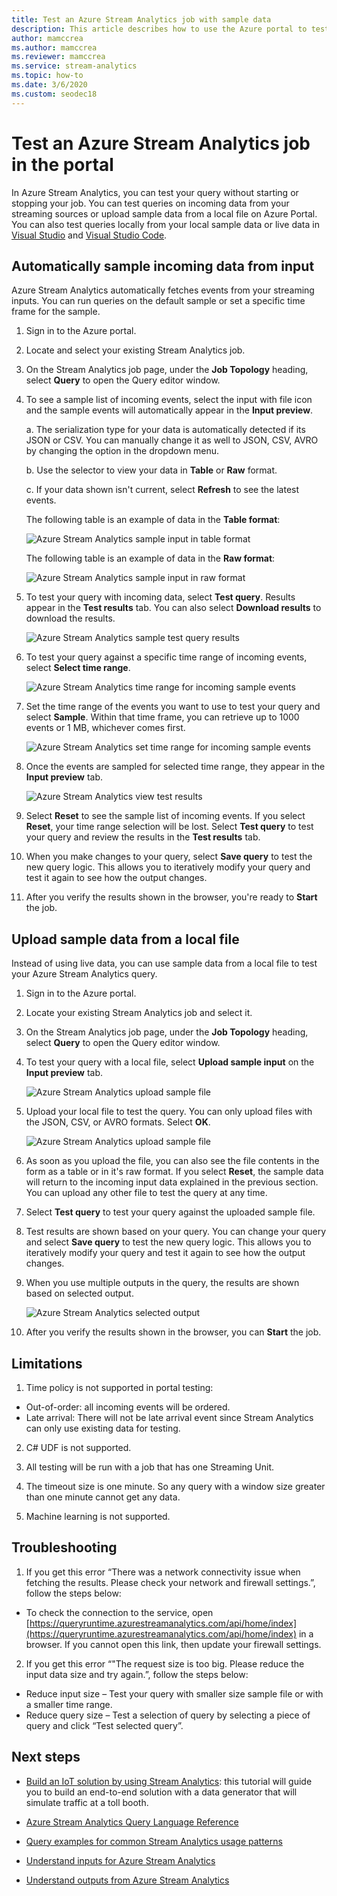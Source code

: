 ```yaml
---
title: Test an Azure Stream Analytics job with sample data
description: This article describes how to use the Azure portal to test an Azure Stream Analytics job, sample input, and upload sample data.
author: mamccrea
ms.author: mamccrea
ms.reviewer: mamccrea
ms.service: stream-analytics
ms.topic: how-to
ms.date: 3/6/2020
ms.custom: seodec18
---
```


# Test an Azure Stream Analytics job in the portal

In Azure Stream Analytics, you can test your query without starting or stopping your job. You can test queries on incoming data from your streaming sources or upload sample data from a local file on Azure Portal. You can also test queries locally from your local sample data or live data in [Visual Studio](stream-analytics-live-data-local-testing.md) and [Visual Studio Code](visual-studio-code-local-run-live-input.md).

## Automatically sample incoming data from input

Azure Stream Analytics automatically fetches events from your streaming inputs. You can run queries on the default sample or set a specific time frame for the sample.

1. Sign in to the Azure portal.

2. Locate and select your existing Stream Analytics job.

3. On the Stream Analytics job page, under the **Job Topology** heading, select **Query** to open the Query editor window. 

4. To see a sample list of incoming events, select the input with file icon and the sample events will automatically appear in the **Input preview**.

   a. The serialization type for your data is automatically detected if its JSON or CSV. You can manually change it as well to JSON, CSV, AVRO by changing the option in the dropdown menu.
    
   b. Use the selector to view your data in **Table** or **Raw** format.
    
   c. If your data shown isn't current, select **Refresh** to see the latest events.

   The following table is an example of data in the **Table format**:

   ![Azure Stream Analytics sample input in table format](./media/stream-analytics-test-query/asa-sample-table.png)

   The following table is an example of data in the **Raw format**:

   ![Azure Stream Analytics sample input in raw format](./media/stream-analytics-test-query/asa-sample-raw.png)

5. To test your query with incoming data, select **Test query**. Results appear in the **Test results** tab. You can also select **Download results** to download the results.

   ![Azure Stream Analytics sample test query results](./media/stream-analytics-test-query/asa-test-query.png)

6. To test your query against a specific time range of incoming events, select **Select time range**.
   
   ![Azure Stream Analytics time range for incoming sample events](./media/stream-analytics-test-query/asa-select-time-range.png)

7. Set the time range of the events you want to use to test your query and select **Sample**. Within that time frame, you can retrieve up to 1000 events or 1 MB, whichever comes first.

   ![Azure Stream Analytics set time range for incoming sample events](./media/stream-analytics-test-query/asa-set-time-range.png)

8. Once the events are sampled for selected time range, they appear in the **Input preview** tab.

   ![Azure Stream Analytics view test results](./media/stream-analytics-test-query/asa-view-test-results.png)

9. Select **Reset** to see the sample list of incoming events. If you select **Reset**, your time range selection will be lost. Select **Test query** to test your query and review the results in the **Test results** tab.

10.	When you make changes to your query, select **Save query** to test the new query logic. This allows you to iteratively modify your query and test it again to see how the output changes.

11.	After you verify the results shown in the browser, you're ready to **Start** the job.

## Upload sample data from a local file

Instead of using live data, you can use sample data from a local file to test your Azure Stream Analytics query.

1. Sign in to the Azure portal.
   
2. Locate your existing Stream Analytics job and select it.

3. On the Stream Analytics job page, under the **Job Topology** heading, select **Query** to open the Query editor window.

4. To test your query with a local file, select **Upload sample input** on the **Input preview** tab. 

   ![Azure Stream Analytics upload sample file](./media/stream-analytics-test-query/asa-upload-sample-file.png)

5. Upload your local file to test the query. You can only upload files with the JSON, CSV, or AVRO formats. Select **OK**.

   ![Azure Stream Analytics upload sample file](./media/stream-analytics-test-query/asa-upload-sample-json-file.png)

6. As soon as you upload the file, you can also see the file contents in the form as a table or in it's raw format. If you select **Reset**, the sample data will return to the incoming input data explained in the previous section. You can upload any other file to test the query at any time.

7. Select **Test query** to test your query against the uploaded sample file.

8. Test results are shown based on your query. You can change your query and select **Save query** to test the new query logic. This allows you to iteratively modify your query and test it again to see how the output changes.

9. When you use multiple outputs in the query, the results are shown based on selected output. 

   ![Azure Stream Analytics selected output](./media/stream-analytics-test-query/asa-sample-test-selected-output.png)

10. After you verify the results shown in the browser, you can **Start** the job.

## Limitations

1.	Time policy is not supported in portal testing:

   * Out-of-order: all incoming events will be ordered.
   * Late arrival: There will not be late arrival event since Stream Analytics can only use existing data for testing.
   
2.	C# UDF is not supported.

3.	All testing will be run with a job that has one Streaming Unit.

4.	The timeout size is one minute. So any query with a window size greater than one minute cannot get any data.

5.	Machine learning is not supported.


## Troubleshooting

1.	If you get this error “There was a network connectivity issue when fetching the results. Please check your network and firewall settings.”, follow the steps below:

  * To check the connection to the service, open [https://queryruntime.azurestreamanalytics.com/api/home/index](https://queryruntime.azurestreamanalytics.com/api/home/index) in a browser. If you cannot open this link, then update your firewall settings.
  
2. If you get this error “"The request size is too big. Please reduce the input data size and try again.”, follow the steps below:

  * Reduce input size – Test your query with smaller size sample file or with a smaller time range.
  * Reduce query size – Test a selection of query by selecting a piece of query and click “Test selected query”.


## Next steps
* [Build an IoT solution by using Stream Analytics](https://docs.microsoft.com/azure/stream-analytics/stream-analytics-build-an-iot-solution-using-stream-analytics): this tutorial will guide you to build an end-to-end solution with a data generator that will simulate traffic at a toll booth.

* [Azure Stream Analytics Query Language Reference](https://docs.microsoft.com/stream-analytics-query/stream-analytics-query-language-reference)

* [Query examples for common Stream Analytics usage patterns](stream-analytics-stream-analytics-query-patterns.md)

* [Understand inputs for Azure Stream Analytics](stream-analytics-add-inputs.md)

* [Understand outputs from Azure Stream Analytics](stream-analytics-define-outputs.md)

